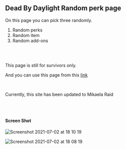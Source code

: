 ## Dead By Daylight Random perk page

On this page you can pick three randomly.

1. Random perks
2. Random item
3. Random add-ons

<br/></br>

This page is still for survivors only. 

And you can use this page from this [link](https://reader-wh94.github.io/dbd-random-perk/)

<br/>

Currently, this site has been updated to Mikaela Raid

<br/><br/>



#### Screen Shot

![Screenshot 2021-07-02 at 18 10 19](https://user-images.githubusercontent.com/68210266/124251337-c5fd7e80-db60-11eb-9477-c58c6963b328.jpg)

![Screenshot 2021-07-02 at 18 08 19](https://user-images.githubusercontent.com/68210266/124251244-ab2b0a00-db60-11eb-81d9-eb7efd8755d7.jpg)